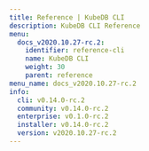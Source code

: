 ```yaml
---
title: Reference | KubeDB CLI
description: KubeDB CLI Reference
menu:
  docs_v2020.10.27-rc.2:
    identifier: reference-cli
    name: KubeDB CLI
    weight: 30
    parent: reference
menu_name: docs_v2020.10.27-rc.2
info:
  cli: v0.14.0-rc.2
  community: v0.14.0-rc.2
  enterprise: v0.1.0-rc.2
  installer: v0.14.0-rc.2
  version: v2020.10.27-rc.2
---
```


